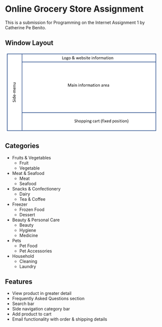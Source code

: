 # Online Grocery Store Assignment
This is a submission for Programming on the Internet Assignment 1 by Catherine Pe Benito.

## Window Layout
!["Window Layout"](assets/images/window_layout.png)

## Categories
* Fruits & Vegetables
    * Fruit
    * Vegetable
* Meat & Seafood
    * Meat
    * Seafood
* Snacks & Confectionery
    * Dairy
    * Tea & Coffee
* Freezer
    * Frozen Food
    * Dessert
* Beauty & Personal Care
    * Beauty
    * Hygiene
    * Medicine
* Pets
    * Pet Food
    * Pet Accessories
* Household
    * Cleaning
    * Laundry

## Features
* View product in greater detail
* Frequently Asked Questions section
* Search bar
* Side navigation category bar
* Add product to cart
* Email functionality with order & shipping details
